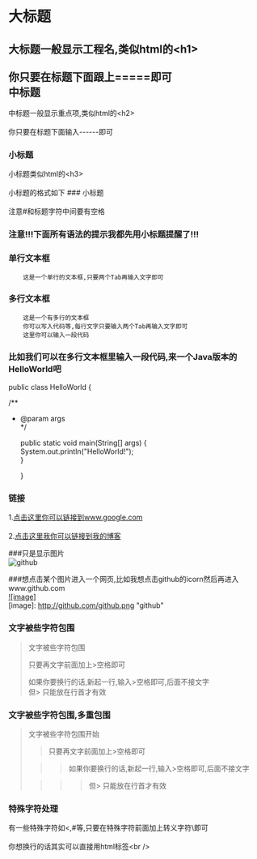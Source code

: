 大标题     
===================================  
大标题一般显示工程名,类似html的\<h1\><br />  
 你只要在标题下面跟上=====即可  
中标题  
-----------------------------------  
中标题一般显示重点项,类似html的\<h2\><br />  
你只要在标题下面输入------即可  
        
### 小标题  
小标题类似html的\<h3\><br />  
小标题的格式如下 ### 小标题<br />  
注意#和标题字符中间要有空格  
      
### 注意!!!下面所有语法的提示我都先用小标题提醒了!!!   
      
### 单行文本框  
        这是一个单行的文本框,只要两个Tab再输入文字即可  
              
### 多行文本框    
        这是一个有多行的文本框  
        你可以写入代码等,每行文字只要输入两个Tab再输入文字即可  
        这里你可以输入一段代码  
      
### 比如我们可以在多行文本框里输入一段代码,来一个Java版本的HelloWorld吧  
public class HelloWorld {  
      
/**  
* @param args  
*/  
      
   public static void main(String[] args) {  
       System.out.println("HelloWorld!");  
      }  
      
    }  
### 链接  
 1.[点击这里你可以链接到www.google.com](http://www.google.com)<br />  
 2.[点击这里我你可以链接到我的博客](http://guoyunsky.iteye.com)<br />  
      
###只是显示图片  
![github](http://github.com/unicorn.png "github")  
      
###想点击某个图片进入一个网页,比如我想点击github的icorn然后再进入www.github.com  
 [![image]](http://www.github.com/)  
[image]: http://github.com/github.png "github"  
      
### 文字被些字符包围  
> 文字被些字符包围  
>  
> 只要再文字前面加上>空格即可  
>  
> 如果你要换行的话,新起一行,输入>空格即可,后面不接文字  
> 但> 只能放在行首才有效  
      
### 文字被些字符包围,多重包围  
> 文字被些字符包围开始  
>  
> > 只要再文字前面加上>空格即可  
>  
>  > > 如果你要换行的话,新起一行,输入>空格即可,后面不接文字  
>  
> > > > 但> 只能放在行首才有效  
      
### 特殊字符处理  
有一些特殊字符如<,#等,只要在特殊字符前面加上转义字符\即可<br />  
你想换行的话其实可以直接用html标签\<br /\>  
